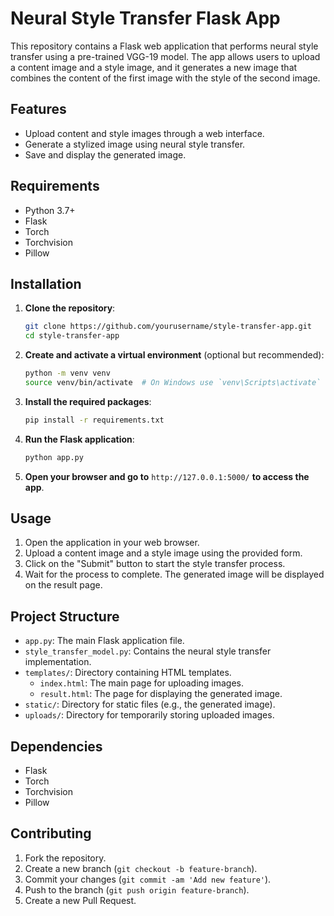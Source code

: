 # Neural Style Transfer Flask App

This repository contains a Flask web application that performs neural style transfer using a pre-trained VGG-19 model. The app allows users to upload a content image and a style image, and it generates a new image that combines the content of the first image with the style of the second image.

## Features
- Upload content and style images through a web interface.
- Generate a stylized image using neural style transfer.
- Save and display the generated image.

## Requirements
- Python 3.7+
- Flask
- Torch
- Torchvision
- Pillow

## Installation

1. **Clone the repository**:
    ```sh
    git clone https://github.com/yourusername/style-transfer-app.git
    cd style-transfer-app
    ```

2. **Create and activate a virtual environment** (optional but recommended):
    ```sh
    python -m venv venv
    source venv/bin/activate  # On Windows use `venv\Scripts\activate`
    ```

3. **Install the required packages**:
    ```sh
    pip install -r requirements.txt
    ```

4. **Run the Flask application**:
    ```sh
    python app.py
    ```

5. **Open your browser and go to** `http://127.0.0.1:5000/` **to access the app**.

## Usage

1. Open the application in your web browser.
2. Upload a content image and a style image using the provided form.
3. Click on the "Submit" button to start the style transfer process.
4. Wait for the process to complete. The generated image will be displayed on the result page.

## Project Structure

- `app.py`: The main Flask application file.
- `style_transfer_model.py`: Contains the neural style transfer implementation.
- `templates/`: Directory containing HTML templates.
  - `index.html`: The main page for uploading images.
  - `result.html`: The page for displaying the generated image.
- `static/`: Directory for static files (e.g., the generated image).
- `uploads/`: Directory for temporarily storing uploaded images.

## Dependencies

- Flask
- Torch
- Torchvision
- Pillow

## Contributing

1. Fork the repository.
2. Create a new branch (`git checkout -b feature-branch`).
3. Commit your changes (`git commit -am 'Add new feature'`).
4. Push to the branch (`git push origin feature-branch`).
5. Create a new Pull Request.


